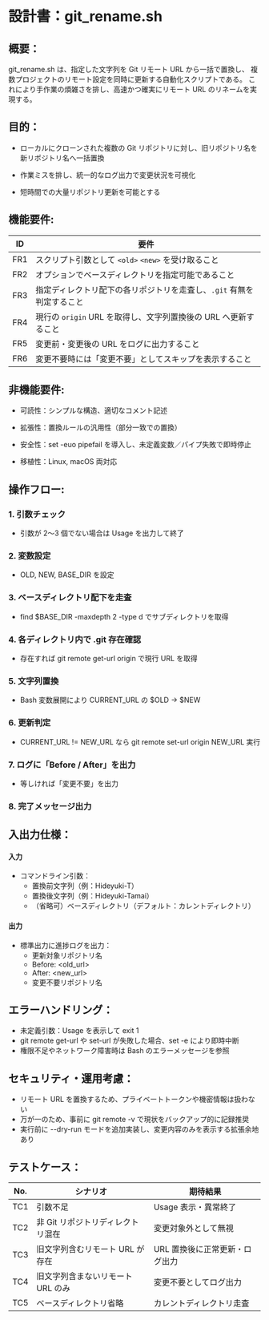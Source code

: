 # 設計書：git_rename.sh

## 概要：
git_rename.sh は、指定した文字列を Git リモート URL から一括で置換し、
複数プロジェクトのリモート設定を同時に更新する自動化スクリプトである。
これにより手作業の煩雑さを排し、高速かつ確実にリモート URL のリネームを実現する。

## 目的：
- ローカルにクローンされた複数の Git リポジトリに対し、旧リポジトリ名を新リポジトリ名へ一括置換

- 作業ミスを排し、統一的なログ出力で変更状況を可視化

- 短時間での大量リポジトリ更新を可能とする

## 機能要件:
| ID  | 要件                                        |
| --- | ----------------------------------------- |
| FR1 | スクリプト引数として `<old>` `<new>` を受け取ること        |
| FR2 | オプションでベースディレクトリを指定可能であること                 |
| FR3 | 指定ディレクトリ配下の各リポジトリを走査し、`.git` 有無を判定すること    |
| FR4 | 現行の `origin` URL を取得し、文字列置換後の URL へ更新すること |
| FR5 | 変更前・変更後の URL をログに出力すること                   |
| FR6 | 変更不要時には「変更不要」としてスキップを表示すること               |

## 非機能要件:
- 可読性：シンプルな構造、適切なコメント記述

- 拡張性：置換ルールの汎用性（部分一致での置換）

- 安全性：set -euo pipefail を導入し、未定義変数／パイプ失敗で即時停止

- 移植性：Linux, macOS 両対応

## 操作フロー:
### 1. **引数チェック**
- 引数が 2〜3 個でない場合は Usage を出力して終了

### 2. **変数設定**
- OLD, NEW, BASE_DIR を設定

### 3. **ベースディレクトリ配下を走査**
- find $BASE_DIR -maxdepth 2 -type d でサブディレクトリを取得

### 4. **各ディレクトリ内で .git 存在確認**
- 存在すれば git remote get-url origin で現行 URL を取得

### 5. **文字列置換**
- Bash 変数展開により CURRENT_URL の $OLD → $NEW

### 6. **更新判定**
- CURRENT_URL != NEW_URL なら git remote set-url origin NEW_URL 実行

### 7. **ログに「Before / After」を出力**
- 等しければ「変更不要」を出力

### 8. **完了メッセージ出力**



## 入出力仕様：
#### **入力**
- コマンドライン引数：
  - 置換前文字列（例：Hideyuki-T）
  - 置換後文字列（例：Hideyuki-Tamai）
  - （省略可）ベースディレクトリ（デフォルト：カレントディレクトリ）

#### **出力**
- 標準出力に進捗ログを出力：
  - 更新対象リポジトリ名
  - Before: <old_url>
  - After: <new_url>
  - 変更不要リポジトリ名

##  エラーハンドリング：
- 未定義引数：Usage を表示して exit 1
- git remote get-url や set-url が失敗した場合、set -e により即時中断
- 権限不足やネットワーク障害時は Bash のエラーメッセージを参照

## セキュリティ・運用考慮：
- リモート URL を置換するため、プライベートトークンや機密情報は扱わない
- 万が一のため、事前に git remote -v で現状をバックアップ的に記録推奨
- 実行前に --dry-run モードを追加実装し、変更内容のみを表示する拡張余地あり

## テストケース：
| No. | シナリオ                | 期待結果              |
| --- | ------------------- | ----------------- |
| TC1 | 引数不足                | Usage 表示・異常終了     |
| TC2 | 非 Git リポジトリディレクトリ混在 | 変更対象外として無視        |
| TC3 | 旧文字列含むリモート URL が存在  | URL 置換後に正常更新・ログ出力 |
| TC4 | 旧文字列含まないリモート URL のみ | 変更不要としてログ出力       |
| TC5 | ベースディレクトリ省略         | カレントディレクトリ走査      |

